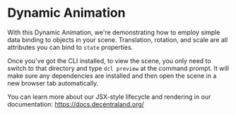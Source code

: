 # Dynamic Animation

With this Dynamic Animation, we're demonstrating how to employ simple data binding to objects in your scene. Translation, rotation, and scale are all attributes you can bind to `state` properties.

Once you've got the CLI installed, to view the scene, you only need to switch to that directory and type `dcl preview` at the command prompt. It will make sure any dependencies are installed and then open the scene in a new browser tab automatically.

You can learn more about our JSX-style lifecycle and rendering in our documentation: https://docs.decentraland.org/
